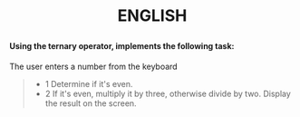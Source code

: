 # <p align=center> ENGLISH </p>

#### Using the ternary operator, implements the following task:
The user enters a number from the keyboard
> - 1 Determine if it's even.
> - 2 If it's even, multiply it by three, otherwise divide by two. Display the result on the screen.

